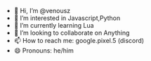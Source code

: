 - 👋 Hi, I’m @venousz
- 👀 I’m interested in Javascript,Python
- 🌱 I’m currently learning Lua
- 💞️ I’m looking to collaborate on Anything
- 📫 How to reach me: google.pixel.5 (discord)
- 😄 Pronouns: he/him

<!---
venousz/venousz is a ✨ special ✨ repository because its `README.md` (this file) appears on your GitHub profile.
You can click the Preview link to take a look at your changes.
--->
